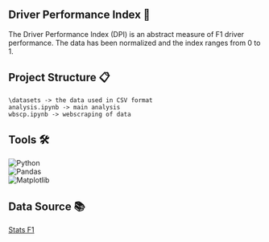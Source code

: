 ## Driver Performance Index 📐
The Driver Performance Index (DPI) is an abstract measure of F1 driver performance. The data has been normalized and the index ranges from 0 to 1.

## Project Structure 📋
```\datasets -> the data used in CSV format```  
```analysis.ipynb -> main analysis```  
```wbscp.ipynb -> webscraping of data```  

## Tools 🛠️
![Python](https://img.shields.io/badge/python-3670A0?style=for-the-badge&logo=python&logoColor=ffdd54)  
![Pandas](https://img.shields.io/badge/pandas-%23150458.svg?style=for-the-badge&logo=pandas&logoColor=white)  
![Matplotlib](https://img.shields.io/badge/Matplotlib-%23ffffff.svg?style=for-the-badge&logo=Matplotlib&logoColor=black) 

## Data Source 📚
[Stats F1](https://www.statsf1.com/pt/default.aspx)
